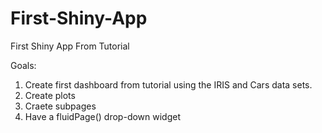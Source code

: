 # First-Shiny-App
First Shiny App From Tutorial

Goals: 

1. Create first dashboard from tutorial using the IRIS and Cars data sets.
2. Create plots 
3. Craete subpages
4. Have a fluidPage() drop-down widget 

